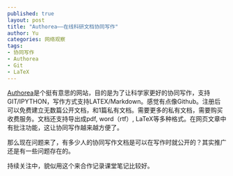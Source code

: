 ```yaml
---
published: true
layout: post
title: "Authorea——在线科研文档协同写作"
author: Yu
categories: 网络观察
tags: 
- 协同写作
- Authorea
- Git
- LaTeX
---
```


[Authorea](www.authorea.com "Authorea")是个挺有意思的网站，目的是为了让科学家更好的协同写作，支持GIT/IPYTHON，写作方式支持LATEX/Markdown。感觉有点像Github。注册后可以免费建立无数篇公开文档，和1篇私有文档。需要更多的私有文档，需要购买收费服务。文档还支持导出成pdf, word（rtf）, LaTeX等多种格式。在网页文章中有批注功能，这让协同写作越来越方便了。

那么现在问题来了，有多少人的协同写作文档是可以在写作时就公开的？其实推广还是有一些问题存在的。

持续关注中，貌似用这个来合作记录课堂笔记比较好。

